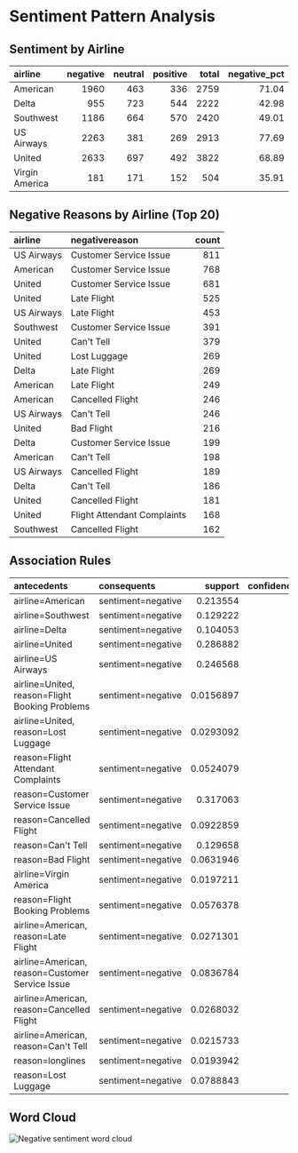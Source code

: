 # Sentiment Pattern Analysis

## Sentiment by Airline
| airline        |   negative |   neutral |   positive |   total |   negative_pct |   neutral_pct |   positive_pct |
|:---------------|-----------:|----------:|-----------:|--------:|---------------:|--------------:|---------------:|
| American       |       1960 |       463 |        336 |    2759 |          71.04 |         16.78 |          12.18 |
| Delta          |        955 |       723 |        544 |    2222 |          42.98 |         32.54 |          24.48 |
| Southwest      |       1186 |       664 |        570 |    2420 |          49.01 |         27.44 |          23.55 |
| US Airways     |       2263 |       381 |        269 |    2913 |          77.69 |         13.08 |           9.23 |
| United         |       2633 |       697 |        492 |    3822 |          68.89 |         18.24 |          12.87 |
| Virgin America |        181 |       171 |        152 |     504 |          35.91 |         33.93 |          30.16 |

## Negative Reasons by Airline (Top 20)
| airline    | negativereason              |   count |
|:-----------|:----------------------------|--------:|
| US Airways | Customer Service Issue      |     811 |
| American   | Customer Service Issue      |     768 |
| United     | Customer Service Issue      |     681 |
| United     | Late Flight                 |     525 |
| US Airways | Late Flight                 |     453 |
| Southwest  | Customer Service Issue      |     391 |
| United     | Can't Tell                  |     379 |
| United     | Lost Luggage                |     269 |
| Delta      | Late Flight                 |     269 |
| American   | Late Flight                 |     249 |
| American   | Cancelled Flight            |     246 |
| US Airways | Can't Tell                  |     246 |
| United     | Bad Flight                  |     216 |
| Delta      | Customer Service Issue      |     199 |
| American   | Can't Tell                  |     198 |
| US Airways | Cancelled Flight            |     189 |
| Delta      | Can't Tell                  |     186 |
| United     | Cancelled Flight            |     181 |
| United     | Flight Attendant Complaints |     168 |
| Southwest  | Cancelled Flight            |     162 |

## Association Rules
| antecedents                                     | consequents        |   support |   confidence |   lift |   leverage |   conviction |
|:------------------------------------------------|:-------------------|----------:|-------------:|-------:|-----------:|-------------:|
| airline=American                                | sentiment=negative | 0.213554  |            1 |      1 |          0 |          inf |
| airline=Southwest                               | sentiment=negative | 0.129222  |            1 |      1 |          0 |          inf |
| airline=Delta                                   | sentiment=negative | 0.104053  |            1 |      1 |          0 |          inf |
| airline=United                                  | sentiment=negative | 0.286882  |            1 |      1 |          0 |          inf |
| airline=US Airways                              | sentiment=negative | 0.246568  |            1 |      1 |          0 |          inf |
| airline=United, reason=Flight Booking Problems  | sentiment=negative | 0.0156897 |            1 |      1 |          0 |          inf |
| airline=United, reason=Lost Luggage             | sentiment=negative | 0.0293092 |            1 |      1 |          0 |          inf |
| reason=Flight Attendant Complaints              | sentiment=negative | 0.0524079 |            1 |      1 |          0 |          inf |
| reason=Customer Service Issue                   | sentiment=negative | 0.317063  |            1 |      1 |          0 |          inf |
| reason=Cancelled Flight                         | sentiment=negative | 0.0922859 |            1 |      1 |          0 |          inf |
| reason=Can't Tell                               | sentiment=negative | 0.129658  |            1 |      1 |          0 |          inf |
| reason=Bad Flight                               | sentiment=negative | 0.0631946 |            1 |      1 |          0 |          inf |
| airline=Virgin America                          | sentiment=negative | 0.0197211 |            1 |      1 |          0 |          inf |
| reason=Flight Booking Problems                  | sentiment=negative | 0.0576378 |            1 |      1 |          0 |          inf |
| airline=American, reason=Late Flight            | sentiment=negative | 0.0271301 |            1 |      1 |          0 |          inf |
| airline=American, reason=Customer Service Issue | sentiment=negative | 0.0836784 |            1 |      1 |          0 |          inf |
| airline=American, reason=Cancelled Flight       | sentiment=negative | 0.0268032 |            1 |      1 |          0 |          inf |
| airline=American, reason=Can't Tell             | sentiment=negative | 0.0215733 |            1 |      1 |          0 |          inf |
| reason=longlines                                | sentiment=negative | 0.0193942 |            1 |      1 |          0 |          inf |
| reason=Lost Luggage                             | sentiment=negative | 0.0788843 |            1 |      1 |          0 |          inf |

## Word Cloud
![Negative sentiment word cloud](C:/xampp/htdocs/SentimentAnalysis/visualizations/wordcloud_negative.png)